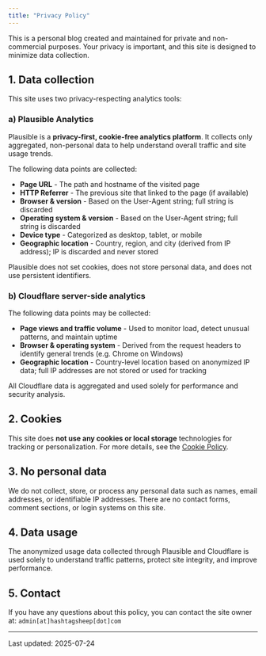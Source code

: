```yaml
---
title: "Privacy Policy"
---
```


This is a personal blog created and maintained for private and non-commercial purposes. Your privacy is important, and this site is designed to minimize data collection.

## 1. Data collection

This site uses two privacy-respecting analytics tools:

### a) Plausible Analytics

Plausible is a **privacy-first, cookie-free analytics platform**. It collects only aggregated, non-personal data to help understand overall traffic and site usage trends.

The following data points are collected:

- **Page URL** - The path and hostname of the visited page
- **HTTP Referrer** - The previous site that linked to the page (if available)
- **Browser & version** - Based on the User-Agent string; full string is discarded
- **Operating system & version** - Based on the User-Agent string; full string is discarded
- **Device type** - Categorized as desktop, tablet, or mobile
- **Geographic location** - Country, region, and city (derived from IP address); IP is discarded and never stored

Plausible does not set cookies, does not store personal data, and does not use persistent identifiers.

### b) Cloudflare server-side analytics

The following data points may be collected:

- **Page views and traffic volume** - Used to monitor load, detect unusual patterns, and maintain uptime
- **Browser & operating system** - Derived from the request headers to identify general trends (e.g. Chrome on Windows)
- **Geographic location** - Country-level location based on anonymized IP data; full IP addresses are not stored or used for tracking

All Cloudflare data is aggregated and used solely for performance and security analysis.

## 2. Cookies

This site does **not use any cookies or local storage** technologies for tracking or personalization.
For more details, see the [Cookie Policy](/cookie-policy).

## 3. No personal data

We do not collect, store, or process any personal data such as names, email addresses, or identifiable IP addresses. There are no contact forms, comment sections, or login systems on this site.

## 4. Data usage

The anonymized usage data collected through Plausible and Cloudflare is used solely to understand traffic patterns, protect site integrity, and improve performance.

## 5. Contact

If you have any questions about this policy, you can contact the site owner at:
`admin[at]hashtagsheep[dot]com`

---
Last updated: 2025-07-24
